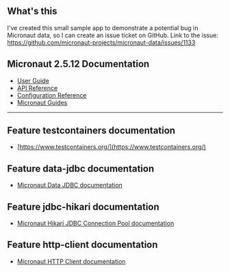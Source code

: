 ## What's this
I've created this small sample app to demonstrate a potential bug in Micronaut data,
so I can create an issue ticket on GitHub. Link to the issue: https://github.com/micronaut-projects/micronaut-data/issues/1133



## Micronaut 2.5.12 Documentation

- [User Guide](https://docs.micronaut.io/2.5.12/guide/index.html)
- [API Reference](https://docs.micronaut.io/2.5.12/api/index.html)
- [Configuration Reference](https://docs.micronaut.io/2.5.12/guide/configurationreference.html)
- [Micronaut Guides](https://guides.micronaut.io/index.html)
---

## Feature testcontainers documentation

- [https://www.testcontainers.org/](https://www.testcontainers.org/)

## Feature data-jdbc documentation

- [Micronaut Data JDBC documentation](https://micronaut-projects.github.io/micronaut-data/latest/guide/index.html#jdbc)

## Feature jdbc-hikari documentation

- [Micronaut Hikari JDBC Connection Pool documentation](https://micronaut-projects.github.io/micronaut-sql/latest/guide/index.html#jdbc)

## Feature http-client documentation

- [Micronaut HTTP Client documentation](https://docs.micronaut.io/latest/guide/index.html#httpClient)

